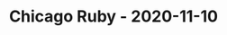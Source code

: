 ---
layout: post
title: Chicago Ruby - 2020-11-10
datetime: '2020-11-10 18:00:00 -0600'
name: Chicago Ruby
external_url: https://www.meetup.com/ChicagoRuby/events/blqqcqybcpbfb/
online_event: true
year_month: 2020-11
---